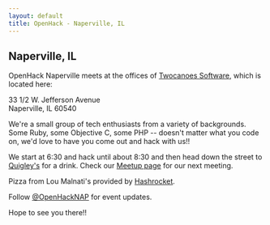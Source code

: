 ```yaml
---
layout: default
title: OpenHack - Naperville, IL
---
```


## Naperville, IL

OpenHack Naperville meets at the offices of [Twocanoes
Software](http://www.twocanoes.com/), which is located here:

33 1/2 W. Jefferson Avenue  
Naperville, IL 60540

We're a small group of tech enthusiasts from a variety of backgrounds. Some
Ruby, some Objective C, some PHP -- doesn't matter what you code on, we'd love
to have you come out and hack with us!!

We start at 6:30 and hack until about 8:30 and then head down the street to
[Quigley's](http://www.quigleysirishpub.com/) for a drink. Check our [Meetup page](http://www.meetup.com/OpenHack-Naperville/) for our next meeting.

Pizza from Lou Malnati's provided by [Hashrocket](http://www.hashrocket.com).

Follow [@OpenHackNAP](http://twitter.com/OpenHackNAP/) for event updates.

Hope to see you there!!
